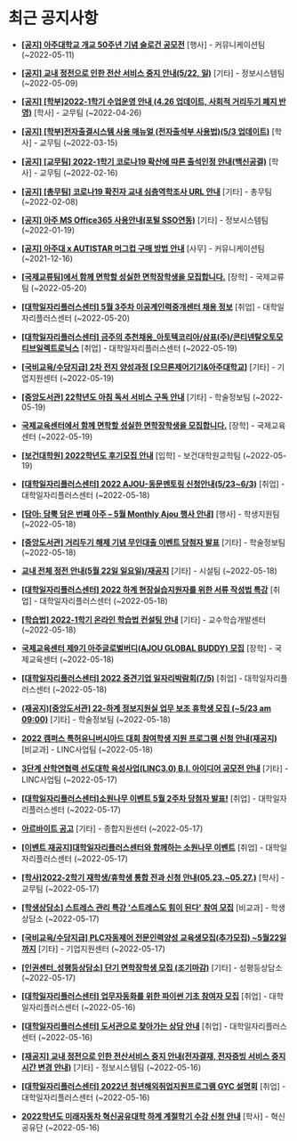 # 최근 공지사항

* **[[공지] 아주대학교 개교 50주년 기념 슬로건 공모전](http://ajou.ac.kr/kr/ajou/notice.do?mode=view&amp;articleNo=197550&amp;article.offset=0&amp;articleLimit=30)**
 [행사] - 커뮤니케이션팀 (~2022-05-11)

* **[[공지] 교내 정전으로 인한 전산 서비스 중지 안내(5/22, 일)](http://ajou.ac.kr/kr/ajou/notice.do?mode=view&amp;articleNo=197459&amp;article.offset=0&amp;articleLimit=30)**
 [기타] - 정보시스템팀 (~2022-05-09)

* **[[공지] [학부]2022-1학기 수업운영 안내 (4.26 업데이트, 사회적 거리두기 폐지 반영)](http://ajou.ac.kr/kr/ajou/notice.do?mode=view&amp;articleNo=196998&amp;article.offset=0&amp;articleLimit=30)**
 [학사] - 교무팀 (~2022-04-26)

* **[[공지] [학부]전자출결시스템 사용 매뉴얼 (전자출석부 사용법)(5/3 업데이트)](http://ajou.ac.kr/kr/ajou/notice.do?mode=view&amp;articleNo=192571&amp;article.offset=0&amp;articleLimit=30)**
 [학사] - 교무팀 (~2022-03-15)

* **[[공지] [교무팀] 2022-1학기 코로나19 확산에 따른 출석인정 안내(백신공결)](http://ajou.ac.kr/kr/ajou/notice.do?mode=view&amp;articleNo=180913&amp;article.offset=0&amp;articleLimit=30)**
 [학사] - 교무팀 (~2022-02-16)

* **[[공지] [총무팀] 코로나19 확진자 교내 심층역학조사 URL 안내](http://ajou.ac.kr/kr/ajou/notice.do?mode=view&amp;articleNo=180493&amp;article.offset=0&amp;articleLimit=30)**
 [기타] - 총무팀 (~2022-02-08)

* **[[공지] 아주 MS Office365 사용안내(포털 SSO연동)](http://ajou.ac.kr/kr/ajou/notice.do?mode=view&amp;articleNo=179802&amp;article.offset=0&amp;articleLimit=30)**
 [기타] - 정보시스템팀 (~2022-01-19)

* **[[공지] 아주대 x AUTISTAR 머그컵 구매 방법 안내](http://ajou.ac.kr/kr/ajou/notice.do?mode=view&amp;articleNo=147976&amp;article.offset=0&amp;articleLimit=30)**
 [사무] - 커뮤니케이션팀 (~2021-12-16)

* **[[국제교류팀]에서 함께 면학할 성실한 면학장학생을 모집합니다.](http://ajou.ac.kr/kr/ajou/notice.do?mode=view&amp;articleNo=198211&amp;article.offset=0&amp;articleLimit=30)**
 [장학] - 국제교류팀 (~2022-05-20)

* **[[대학일자리플러스센터] 5월 3주차 이공계인력중개센터 채용 정보](http://ajou.ac.kr/kr/ajou/notice.do?mode=view&amp;articleNo=198210&amp;article.offset=0&amp;articleLimit=30)**
 [취업] - 대학일자리플러스센터 (~2022-05-20)

* **[[대학일자리플러스센터] 금주의 추천채용_아토텍코리아/삼표(주)/콘티넨탈오토모티브일렉트로닉스](http://ajou.ac.kr/kr/ajou/notice.do?mode=view&amp;articleNo=198206&amp;article.offset=0&amp;articleLimit=30)**
 [취업] - 대학일자리플러스센터 (~2022-05-19)

* **[[국비교육/수당지급] 2차 전지 양성과정 [오므론제어기기&amp;아주대학교]](http://ajou.ac.kr/kr/ajou/notice.do?mode=view&amp;articleNo=198204&amp;article.offset=0&amp;articleLimit=30)**
 [기타] - 기업지원센터 (~2022-05-19)

* **[[중앙도서관] 22학년도 아침 독서 서비스 구독 안내](http://ajou.ac.kr/kr/ajou/notice.do?mode=view&amp;articleNo=198174&amp;article.offset=0&amp;articleLimit=30)**
 [기타] - 학술정보팀 (~2022-05-19)

* **[국제교육센터에서 함께 면학할 성실한 면학장학생을 모집합니다.](http://ajou.ac.kr/kr/ajou/notice.do?mode=view&amp;articleNo=198021&amp;article.offset=0&amp;articleLimit=30)**
 [장학] - 국제교육센터 (~2022-05-19)

* **[[보건대학원] 2022학년도 후기모집 안내](http://ajou.ac.kr/kr/ajou/notice.do?mode=view&amp;articleNo=197983&amp;article.offset=0&amp;articleLimit=30)**
 [입학] - 보건대학원교학팀 (~2022-05-19)

* **[[대학일자리플러스센터] 2022 AJOU-동문멘토링 신청안내(5/23~6/3)](http://ajou.ac.kr/kr/ajou/notice.do?mode=view&amp;articleNo=197978&amp;article.offset=0&amp;articleLimit=30)**
 [취업] - 대학일자리플러스센터 (~2022-05-18)

* **[[담아: 담뿍 담은 번째 아주 – 5월 Monthly Ajou 행사 안내]](http://ajou.ac.kr/kr/ajou/notice.do?mode=view&amp;articleNo=197977&amp;article.offset=0&amp;articleLimit=30)**
 [행사] - 학생지원팀 (~2022-05-18)

* **[[중앙도서관] 거리두기 해제 기념 무인대출 이벤트 당첨자 발표](http://ajou.ac.kr/kr/ajou/notice.do?mode=view&amp;articleNo=197969&amp;article.offset=0&amp;articleLimit=30)**
 [기타] - 학술정보팀 (~2022-05-18)

* **[교내 전체 정전 안내(5월 22일 일요일)/재공지](http://ajou.ac.kr/kr/ajou/notice.do?mode=view&amp;articleNo=197949&amp;article.offset=0&amp;articleLimit=30)**
 [기타] - 시설팀 (~2022-05-18)

* **[[대학일자리플러스센터] 2022 하계 현장실습지원자를 위한 서류 작성법 특강](http://ajou.ac.kr/kr/ajou/notice.do?mode=view&amp;articleNo=197947&amp;article.offset=0&amp;articleLimit=30)**
 [취업] - 대학일자리플러스센터 (~2022-05-18)

* **[[학습법] 2022-1학기 온라인 학습법 컨설팅 안내](http://ajou.ac.kr/kr/ajou/notice.do?mode=view&amp;articleNo=197944&amp;article.offset=0&amp;articleLimit=30)**
 [기타] - 교수학습개발센터 (~2022-05-18)

* **[국제교육센터 제9기 아주글로벌버디(AJOU GLOBAL BUDDY) 모집](http://ajou.ac.kr/kr/ajou/notice.do?mode=view&amp;articleNo=197934&amp;article.offset=0&amp;articleLimit=30)**
 [장학] - 국제교육센터 (~2022-05-18)

* **[[대학일자리플러스센터] 2022 중견기업 일자리박람회(7/5)](http://ajou.ac.kr/kr/ajou/notice.do?mode=view&amp;articleNo=197929&amp;article.offset=0&amp;articleLimit=30)**
 [취업] - 대학일자리플러스센터 (~2022-05-18)

* **[(재공지)[중앙도서관] 22-하계 정보지원실 업무 보조 휴학생 모집 (~5/23 am 09:00)](http://ajou.ac.kr/kr/ajou/notice.do?mode=view&amp;articleNo=197926&amp;article.offset=0&amp;articleLimit=30)**
 [기타] - 학술정보팀 (~2022-05-18)

* **[2022 캠퍼스 특허유니버시아드 대회 참여학생 지원 프로그램 신청 안내(재공지)](http://ajou.ac.kr/kr/ajou/notice.do?mode=view&amp;articleNo=197925&amp;article.offset=0&amp;articleLimit=30)**
 [비교과] - LINC사업팀 (~2022-05-18)

* **[3단계 산학연협력 선도대학 육성사업(LINC3.0) B.I. 아이디어 공모전 안내](http://ajou.ac.kr/kr/ajou/notice.do?mode=view&amp;articleNo=197918&amp;article.offset=0&amp;articleLimit=30)**
 [기타] - LINC사업팀 (~2022-05-17)

* **[[대학일자리플러스센터]소원나무 이벤트 5월 2주차 당첨자 발표!](http://ajou.ac.kr/kr/ajou/notice.do?mode=view&amp;articleNo=197748&amp;article.offset=0&amp;articleLimit=30)**
 [취업] - 대학일자리플러스센터 (~2022-05-17)

* **[아르바이트 공고](http://ajou.ac.kr/kr/ajou/notice.do?mode=view&amp;articleNo=197747&amp;article.offset=0&amp;articleLimit=30)**
 [기타] - 종합지원센터 (~2022-05-17)

* **[[이벤트 재공지]대학일자리플러스센터와 함께하는 소원나무 이벤트](http://ajou.ac.kr/kr/ajou/notice.do?mode=view&amp;articleNo=197746&amp;article.offset=0&amp;articleLimit=30)**
 [취업] - 대학일자리플러스센터 (~2022-05-17)

* **[[학사]2022-2학기 재학생/휴학생 통합 전과 신청 안내(05.23.~05.27.)](http://ajou.ac.kr/kr/ajou/notice.do?mode=view&amp;articleNo=197731&amp;article.offset=0&amp;articleLimit=30)**
 [학사] - 교무팀 (~2022-05-17)

* **[[학생상담소] 스트레스 관리 특강 &#x27;스트레스도 힘이 된다&#x27; 참여 모집](http://ajou.ac.kr/kr/ajou/notice.do?mode=view&amp;articleNo=197725&amp;article.offset=0&amp;articleLimit=30)**
 [비교과] - 학생상담소 (~2022-05-17)

* **[[국비교육/수당지급] PLC자동제어 전문인력양성 교육생모집(추가모집) ~5월22일까지](http://ajou.ac.kr/kr/ajou/notice.do?mode=view&amp;articleNo=197724&amp;article.offset=0&amp;articleLimit=30)**
 [기타] - 기업지원센터 (~2022-05-17)

* **[[인권센터_성평등상담소] 단기 면학장학생 모집 (조기마감)](http://ajou.ac.kr/kr/ajou/notice.do?mode=view&amp;articleNo=197723&amp;article.offset=0&amp;articleLimit=30)**
 [기타] - 성평등상담소 (~2022-05-17)

* **[[대학일자리플러스센터] 업무자동화를 위한 파이썬 기초 참여자 모집](http://ajou.ac.kr/kr/ajou/notice.do?mode=view&amp;articleNo=197720&amp;article.offset=0&amp;articleLimit=30)**
 [취업] - 대학일자리플러스센터 (~2022-05-16)

* **[[대학일자리플러스센터] 도서관으로 찾아가는 상담 안내](http://ajou.ac.kr/kr/ajou/notice.do?mode=view&amp;articleNo=197719&amp;article.offset=0&amp;articleLimit=30)**
 [취업] - 대학일자리플러스센터 (~2022-05-16)

* **[[재공지] 교내 정전으로 인한 전산서비스 중지 안내(전자결재, 전자증빙 서비스 중지 시간 변경 안내)](http://ajou.ac.kr/kr/ajou/notice.do?mode=view&amp;articleNo=197712&amp;article.offset=0&amp;articleLimit=30)**
 [기타] - 정보시스템팀 (~2022-05-16)

* **[[대학일자리플러스센터] 2022년 청년해외취업지원프로그램 GYC 설명회](http://ajou.ac.kr/kr/ajou/notice.do?mode=view&amp;articleNo=197707&amp;article.offset=0&amp;articleLimit=30)**
 [취업] - 대학일자리플러스센터 (~2022-05-16)

* **[2022학년도 미래자동차 혁신공유대학 하계 계절학기 수강 신청 안내](http://ajou.ac.kr/kr/ajou/notice.do?mode=view&amp;articleNo=197706&amp;article.offset=0&amp;articleLimit=30)**
 [학사] - 혁신공유단 (~2022-05-16)
